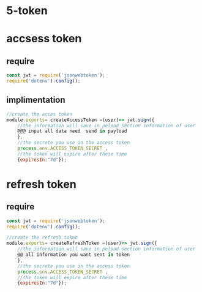 # 5-token
# accsess token 


## require 
```javascript
const jwt = require('jsonwebtoken');
require('dotenv').config();
```

## implimentation
```javascript
//create the acces token
module.exports= createAccessToken =(user)=> jwt.sign({
    //the information will save in peload section information of user
    @@@ input all data need  send in payload
    },
    //the secrete you use in the access token
    process.env.ACCESS_TOKEN_SECRET ,
    //the token will expire after these time
    {expiresIn:"7d"});

```

# refresh token
## require
```javascript
const jwt = require('jsonwebtoken');
require('dotenv').config();
```

```javascript
//create the refresh token 
module.exports= createRefreshToken =(user)=> jwt.sign({
    //the information will save in peload section information of user
    @@ all information you want sent in token
    },
    //the secrete you use in the access token
    process.env.ACCESS_TOKEN_SECRET ,
    //the token will expire after these time
    {expiresIn:"7d"});

```

